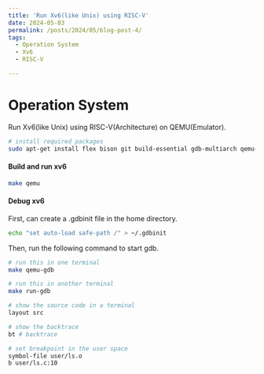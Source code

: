 ```yaml
---
title: 'Run Xv6(like Unix) using RISC-V'
date: 2024-05-03
permalink: /posts/2024/05/blog-post-4/
tags:
  - Operation System
  - Xv6
  - RISC-V

---
```


# Operation System
Run Xv6(like Unix) using RISC-V(Architecture) on QEMU(Emulator).

```bash
# install required packages
sudo apt-get install flex bison git build-essential gdb-multiarch qemu-system-misc gcc-riscv64-linux-gnu binutils-riscv64-linux-gnu opensbi expect
```

#### Build and run xv6
```bash
make qemu
```

#### Debug xv6
First, can create a .gdbinit file in the home directory.

```bash
echo "set auto-load safe-path /" > ~/.gdbinit
```

Then, run the following command to start gdb.

```bash
# run this in one terminal
make qemu-gdb

# run this in another terminal
make run-gdb

# show the source code in a terminal
layout src

# show the backtrace
bt # backtrace

# set breakpoint in the user space
symbol-file user/ls.o
b user/ls.c:10
```
